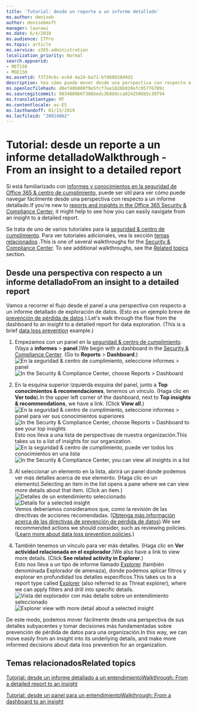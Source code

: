 ```yaml
---
title: 'Tutorial: desde un reporte a un informe detallado'
ms.author: deniseb
author: denisebmsft
manager: laurawi
ms.date: 6/4/2018
ms.audience: ITPro
ms.topic: article
ms.service: o365-administration
localization_priority: Normal
search.appverid:
- MET150
- MOE150
ms.assetid: f3724c6c-ec64-4a24-ba71-bfd68020d4d2
description: Vea cómo puede mover desde una perspectiva con respecto a un informe detallado de la seguridad &amp; centro de cumplimiento de normas a través de un ejemplo de prevención de pérdida de datos.
ms.openlocfilehash: d8ef40b000f9e5fcf7ee1826b020efc95776709c
ms.sourcegitcommit: 9034809b6f308bedc3b8ddcca8242586b5c30f94
ms.translationtype: MT
ms.contentlocale: es-ES
ms.lasthandoff: 01/15/2019
ms.locfileid: "28014862"
---
```

# <a name="walkthrough---from-an-insight-to-a-detailed-report"></a><span data-ttu-id="87151-103">Tutorial: desde un reporte a un informe detallado</span><span class="sxs-lookup"><span data-stu-id="87151-103">Walkthrough - From an insight to a detailed report</span></span>

<span data-ttu-id="87151-104">Si está familiarizado con [informes y conocimientos en la seguridad de Office 365 &amp; centro de cumplimiento](reports-and-insights-in-security-and-compliance.md), puede ser útil para ver cómo puede navegar fácilmente desde una perspectiva con respecto a un informe detallado.</span><span class="sxs-lookup"><span data-stu-id="87151-104">If you're new to [reports and insights in the Office 365 Security &amp; Compliance Center](reports-and-insights-in-security-and-compliance.md), it might help to see how you can easily navigate from an insight to a detailed report.</span></span> 
  
<span data-ttu-id="87151-p101">Se trata de uno de varios tutoriales para la [seguridad &amp; centro de cumplimiento](https://protection.office.com). Para ver tutoriales adicionales, vea la sección [temas relacionados](#related-topics) .</span><span class="sxs-lookup"><span data-stu-id="87151-p101">This is one of several walkthroughs for the [Security &amp; Compliance Center](https://protection.office.com). To see additional walkthroughs, see the [Related topics](#related-topics) section.</span></span> 
  
## <a name="from-an-insight-to-a-detailed-report"></a><span data-ttu-id="87151-107">Desde una perspectiva con respecto a un informe detallado</span><span class="sxs-lookup"><span data-stu-id="87151-107">From an insight to a detailed report</span></span>

<span data-ttu-id="87151-p102">Vamos a recorrer el flujo desde el panel a una perspectiva con respecto a un informe detallado de exploración de datos. (Esto es un ejemplo breve de [prevención de pérdida de datos](data-loss-prevention-policies.md) ).</span><span class="sxs-lookup"><span data-stu-id="87151-p102">Let's walk through the flow from the dashboard to an insight to a detailed report for data exploration. (This is a brief [data loss prevention](data-loss-prevention-policies.md) example.)</span></span> 
  
1. <span data-ttu-id="87151-p103">Empezamos con un panel en la [seguridad &amp; centro de cumplimiento](https://protection.office.com). (Vaya a **informes** \> **panel**.)</span><span class="sxs-lookup"><span data-stu-id="87151-p103">We begin with a dashboard in the [Security &amp; Compliance Center](https://protection.office.com). (Go to **Reports** \> **Dashboard**.)</span></span><br/><span data-ttu-id="87151-112">![En la seguridad &amp; centro de cumplimiento, seleccione informes \> panel](media/2a668c3d-3fa3-4e37-8149-46989b33ae8c.png)</span><span class="sxs-lookup"><span data-stu-id="87151-112">![In the Security &amp; Compliance Center, choose Reports \> Dashboard](media/2a668c3d-3fa3-4e37-8149-46989b33ae8c.png)</span></span>
  
2. <span data-ttu-id="87151-p104">En la esquina superior izquierda esquina del panel, junto a **Top conocimientos &amp; recomendaciones**, tenemos un vínculo. (Haga clic en **Ver todo**).</span><span class="sxs-lookup"><span data-stu-id="87151-p104">In the upper left corner of the dashboard, next to **Top insights &amp; recommendations**, we have a link. (Click **View all**.)</span></span><br/><span data-ttu-id="87151-115">![En la seguridad &amp; centro de cumplimiento, seleccione informes \> panel para ver sus conocimientos superiores](media/9bb64e11-494f-40a4-ab3d-8d3c7789f300.png)</span><span class="sxs-lookup"><span data-stu-id="87151-115">![In the Security &amp; Compliance Center, choose Reports \> Dashboard to see your top insights](media/9bb64e11-494f-40a4-ab3d-8d3c7789f300.png)</span></span><br/><span data-ttu-id="87151-116">Esto nos lleva a una lista de perspectivas de nuestra organización.</span><span class="sxs-lookup"><span data-stu-id="87151-116">This takes us to a list of insights for our organization.</span></span><br/><span data-ttu-id="87151-117">![En la seguridad &amp; centro de cumplimiento, puede ver todos los conocimientos en una lista](media/1289af77-bf5a-444a-97a1-03d8a83f75a9.png)</span><span class="sxs-lookup"><span data-stu-id="87151-117">![In the Security &amp; Compliance Center, you can view all insights in a list](media/1289af77-bf5a-444a-97a1-03d8a83f75a9.png)</span></span>
  
3. <span data-ttu-id="87151-p105">Al seleccionar un elemento en la lista, abrirá un panel donde podemos ver más detalles acerca de ese elemento. (Haga clic en un elemento).</span><span class="sxs-lookup"><span data-stu-id="87151-p105">Selecting an item in the list opens a pane where we can view more details about that item. (Click an item.)</span></span><br/><span data-ttu-id="87151-120">![Detalles de un entendimiento seleccionado](media/dcbb389f-23b0-4031-b789-4a49068af85a.png)</span><span class="sxs-lookup"><span data-stu-id="87151-120">![Details for a selected insight](media/dcbb389f-23b0-4031-b789-4a49068af85a.png)</span></span><br/><span data-ttu-id="87151-p106">Vemos deberíamos consideramos que, como la revisión de las directivas de acciones recomendadas. ([Obtenga más información acerca de las directivas de prevención de pérdida de datos](data-loss-prevention-policies.md)).</span><span class="sxs-lookup"><span data-stu-id="87151-p106">We see recommended actions we should consider, such as reviewing policies. ([Learn more about data loss prevention policies](data-loss-prevention-policies.md).)</span></span>
    
4. <span data-ttu-id="87151-p107">También tenemos un vínculo para ver más detalles. (Haga clic en **Ver actividad relacionada en el explorador**.)</span><span class="sxs-lookup"><span data-stu-id="87151-p107">We also have a link to view more details. (Click **See related activity in Explorer**.)</span></span><br/><span data-ttu-id="87151-125">Esto nos lleva a un tipo de informe llamado [Explorer](use-explorer-in-security-and-compliance.md) (también denominada Explorador de amenaza), donde podemos aplicar filtros y explorar en profundidad los detalles específicos.</span><span class="sxs-lookup"><span data-stu-id="87151-125">This takes us to a report type called [Explorer](use-explorer-in-security-and-compliance.md) (also referred to as Threat explorer), where we can apply filters and drill into specific details.</span></span><br/><span data-ttu-id="87151-126">![Vista del explorador con más detalle sobre un entendimiento seleccionado](media/3ad15b15-7158-44b7-beda-013351bd868e.png)</span><span class="sxs-lookup"><span data-stu-id="87151-126">![Explorer view with more detail about a selected insight](media/3ad15b15-7158-44b7-beda-013351bd868e.png)</span></span>
  
<span data-ttu-id="87151-127">De este modo, podemos mover fácilmente desde una perspectiva de sus detalles subyacentes y tomar decisiones más fundamentadas sobre prevención de pérdida de datos para una organización.</span><span class="sxs-lookup"><span data-stu-id="87151-127">In this way, we can move easily from an insight into its underlying details, and make more informed decisions about data loss prevention for an organization.</span></span>
  
## <a name="related-topics"></a><span data-ttu-id="87151-128">Temas relacionados</span><span class="sxs-lookup"><span data-stu-id="87151-128">Related topics</span></span>

[<span data-ttu-id="87151-129">Tutorial: desde un informe detallado a un entendimiento</span><span class="sxs-lookup"><span data-stu-id="87151-129">Walkthrough: From a detailed report to an insight</span></span>](from-a-detailed-report-to-an-insight.md)
  
[<span data-ttu-id="87151-130">Tutorial: desde un panel para un entendimiento</span><span class="sxs-lookup"><span data-stu-id="87151-130">Walkthrough: From a dashboard to an insight</span></span>](from-a-dashboard-to-an-insight.md)
  

